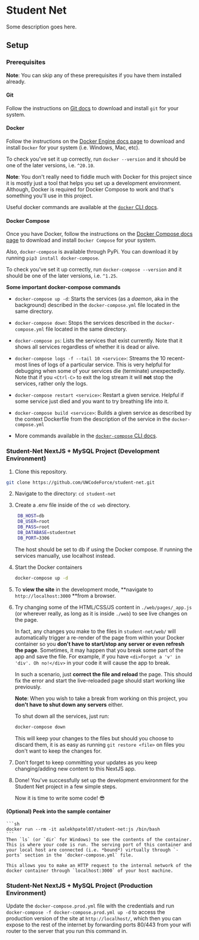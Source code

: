 # Student Net

Some description goes here.

## Setup

### Prerequisites

**Note**: You can skip any of these prerequisites if you have them installed already.

#### Git

Follow the instructions on [Git docs](https://git-scm.com/downloads) to download and install `git` for your system.

#### Docker

Follow the instructions on the [Docker Engine docs page](https://docs.docker.com/engine/install/) to download and install `Docker` for your system (i.e. Windows, Mac, etc).

To check you've set it up correctly, run `docker --version` and it should be one of the later versions, i.e. `^20.10`.

**Note**: You don't really need to fiddle much with Docker for this project since it is mostly just a tool that helps you set up a development environment. Although, Docker is required for Docker Compose to work and that's something you'll use in this project.

Useful docker commands are available at the [`docker` CLI docs](https://docs.docker.com/engine/reference/commandline/cli/).

#### Docker Compose

Once you have Docker, follow the instructions on the [Docker Compose docs page](https://docs.docker.com/compose/install/) to download and install `Docker Compose` for your system.

Also, `docker-compose` is available through PyPi. You can download it by running `pip3 install docker-compose`.

To check you've set it up correctly, run `docker-compose --version` and it should be one of the later versions, i.e. `^1.25`.

**Some important docker-compose commands**

- `docker-compose up -d`: Starts the services (as a *daemon*, aka in the background) described in the `docker-compose.yml` file located in the same directory.
- `docker-compose down`: Stops the services described in the `docker-compose.yml` file located in the same directory.
- `docker-compose ps`: Lists the services that exist currently. Note that it shows all services regardless of whether it is dead or alive.
- `docker-compose logs -f --tail 10 <service>`: Streams the 10 recent-most lines of logs of a particular service. This is very helpful for debugging when some of your services die (terminate) unexpectedly. Note that if you `<Ctrl-C>` to exit the log stream it will **not** stop the services, rather only the logs.
- `docker-compose restart <service>`: Restart a given service. Helpful if some service just died and you want to try breathing life into it.
- `docker-compose build <service>`: Builds a given service as described by the context Dockerfile from the description of the service in the `docker-compose.yml`

- More commands available in the [`docker-compose` CLI docs](https://docs.docker.com/compose/reference/).

### Student-Net NextJS + MySQL Project (Development Environment)

1. Clone this repository.

  ```sh
  git clone https://github.com/UWCodeForce/student-net.git
  ```

2. Navigate to the directory: `cd student-net`

3. Create a .env file inside of the `cd web` directory.
   ```sh
	DB_HOST=db
	DB_USER=root
	DB_PASS=root
	DB_DATABASE=studentnet
	DB_PORT=3306
   ```
   The host should be set to db if using the Docker compose. If running the services manually, use localhost instead.

4. Start the Docker containers

	```sh
	docker-compose up -d
	```
	
5. To **view the site** in the development mode, **navigate to `http://localhost:3000` **from a browser.

6. Try changing some of the HTML/CSS/JS content in `./web/pages/_app.js` (or wherever really, as long as it is inside `./web`)  to see live changes on the page.
	
	In fact, any changes you make to the files in `student-net/web/` will automatically trigger a re-render of the page from within your Docker container so you **don't have to start/stop any server or even refresh the page**. Sometimes, it may happen that you break some part of the app and save the file. For example, if you have `<di>Forgot a 'v' in 'div'. Oh no!</div>` in your code it will cause the app to break.
	
	In such a scenario, just **correct the file and reload** the page. This should fix the error and start the live-reloaded page should start working like previously.

	**Note**: When you wish to take a break from working on this project, you **don't have to shut down any servers** either.

	To shut down all the services, just run:
	```sh
	docker-compose down
	```
	This will keep your changes to the files but should you choose to discard them, it is as easy as running `git restore <file>` on files you don't want to keep the changes for. 

7. Don't forget to keep committing your updates as you keep changing/adding new content to this NextJS app.

8. Done! You've successfully set up the development environment for the Student Net project in a few simple steps.

   Now it is time to write some code! :sunglasses:


#### (Optional) Peek into the sample container

	```sh
	docker run --rm -it aalekhpatel07/student-net:js /bin/bash
	```
	Then `ls` (or `dir` for Windows) to see the contents of the container. This is where your code is run. The serving port of this container and your local host are connected (i.e. *bound*) virtually through `- ports` section in the `docker-compose.yml` file.

	This allows you to make an HTTP request to the internal network of the docker container through `localhost:3000` of your host machine.

### Student-Net NextJS + MySQL Project (Production Environment)

Update the `docker-compose.prod.yml` file with the credentials and run `docker-compose -f docker-compose.prod.yml up -d` to access the production version of the site at `http://localhost/`, which then you can expose to the rest of the internet by forwarding ports 80/443 from your wifi router to the server that you run this command in.
